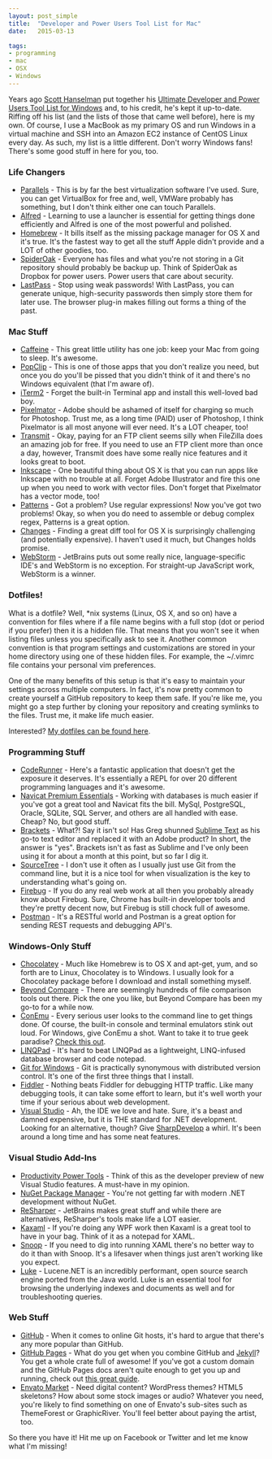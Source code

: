 ```yaml
---
layout: post_simple
title:  "Developer and Power Users Tool List for Mac"
date:   2015-03-13

tags:
- programming
- mac
- OSX
- Windows
---
```


Years ago [Scott Hanselman](http://www.hanselman.com) put together his [Ultimate Developer and Power Users Tool List for Windows](http://www.hanselman.com/blog/ScottHanselmans2014UltimateDeveloperAndPowerUsersToolListForWindows.aspx) and, to his credit, he's kept it up-to-date. Riffing off his list (and the lists of those that came well before), here is my own. Of course, I use a MacBook as my primary OS and run Windows in a virtual machine and SSH into an Amazon EC2 instance of CentOS Linux every day. As such, my list is a little different. Don't worry Windows fans! There's some good stuff in here for you, too.

### Life Changers

- [Parallels](https://www.parallels.com/products/desktop/) - This is by far the best virtualization software I've used. Sure, you can get VirtualBox for free and, well, VMWare probably has something, but I don't think either one can touch Parallels.
- [Alfred](http://www.alfredapp.com/) - Learning to use a launcher is essential for getting things done efficiently and Alfred is one of the most powerful and polished.
- [Homebrew](http://brew.sh/) - It bills itself as the missing package manager for OS X and it's true. It's the fastest way to get all the stuff Apple didn't provide and a LOT of other goodies, too.
- [SpiderOak](https://spideroak.com/) - Everyone has files and what you're not storing in a Git repository should probably be backup up. Think of SpiderOak as Dropbox for power users. Power users that care about security.
- [LastPass](https://lastpass.com/) - Stop using weak passwords! With LastPass, you can generate unique, high-security passwords then simply store them for later use. The browser plug-in makes filling out forms a thing of the past.

### Mac Stuff

- [Caffeine](http://lightheadsw.com/caffeine/) - This great little utility has one job: keep your Mac from going to sleep. It's awesome.
- [PopClip](http://pilotmoon.com/popclip/) - This is one of those apps that you don't realize you need, but once you do you'll be pissed that you didn't think of it and there's no Windows equivalent (that I'm aware of).
- [iTerm2](http://iterm2.com/) - Forget the built-in Terminal app and install this well-loved bad boy.
- [Pixelmator](http://www.pixelmator.com/) - Adobe should be ashamed of itself for charging so much for Photoshop. Trust me, as a long time (PAID) user of Photoshop, I think Pixelmator is all most anyone will ever need. It's a LOT cheaper, too!
- [Transmit](http://panic.com/transmit/) - Okay, paying for an FTP client seems silly when FileZilla does an amazing job for free. If you need to use an FTP client more than once a day, however, Transmit does have some really nice features and it looks great to boot.
- [Inkscape](https://inkscape.org/en/) - One beautiful thing about OS X is that you can run apps like Inkscape with no trouble at all. Forget Adobe Illustrator and fire this one up when you need to work with vector files.  Don't forget that Pixelmator has a vector mode, too!
- [Patterns](http://krillapps.com/patterns/) - Got a problem? Use regular expressions! Now you've got two problems! Okay, so when you do need to assemble or debug complex regex, Patterns is a great option.
- [Changes](http://martiancraft.com/products/changes.html) - Finding a great diff tool for OS X is surprisingly challenging (and potentially expensive). I haven't used it much, but Changes holds promise.
- [WebStorm](https://www.jetbrains.com/webstorm/) - JetBrains puts out some really nice, language-specific IDE's and WebStorm is no exception. For straight-up JavaScript work, WebStorm is a winner.

### Dotfiles!

What is a dotfile? Well, *nix systems (Linux, OS X, and so on) have a convention for files where if a file name begins with a full stop (dot or period if you prefer) then it is a hidden file. That means that you won't see it when listing files unless you specifically ask to see it. Another common convention is that program settings and customizations are stored in your home directory using one of these hidden files. For example, the ~/.vimrc file contains your personal vim preferences.

One of the many benefits of this setup is that it's easy to maintain your settings across multiple computers. In fact, it's now pretty common to create yourself a GitHub repository to keep them safe. If you're like me, you might go a step further by cloning your repository and creating symlinks to the files. Trust me, it make life much easier.

Interested? [My dotfiles can be found here](https://github.com/gregmajor/dotfiles).

### Programming Stuff

- [CodeRunner](https://coderunnerapp.com/) - Here's a fantastic application that doesn't get the exposure it deserves. It's essentially a REPL for over 20 different programming languages and it's awesome.
- [Navicat Premium Essentials](http://www.navicat.com/store/navicat-essentials) - Working with databases is much easier if you've got a great tool and Navicat fits the bill. MySql, PostgreSQL, Oracle, SQLite, SQL Server, and others are all handled with ease. Cheap? No, but good stuff.
- [Brackets](http://brackets.io/) - What?! Say it isn't so! Has Greg shunned [Sublime Text](http://www.sublimetext.com) as his go-to text editor and replaced it with an Adobe product? In short, the answer is "yes". Brackets isn't as fast as Sublime and I've only been using it for about a month at this point, but so far I dig it.
- [SourceTree](https://www.atlassian.com/software/sourcetree/overview) - I don't use it often as I usually just use Git from the command line, but it is a nice tool for when visualization is the key to understanding what's going on.
- [Firebug](http://getfirebug.com/) - If you do any real web work at all then you probably already know about Firebug. Sure, Chrome has built-in developer tools and they're pretty decent now, but Firebug is still chock full of awesome.
- [Postman](http://www.getpostman.com/) - It's a RESTful world and Postman is a great option for sending REST requests and debugging API's.

### Windows-Only Stuff

- [Chocolatey](https://chocolatey.org/) - Much like Homebrew is to OS X and apt-get, yum, and so forth are to Linux, Chocolatey is to Windows. I usually look for a Chocolatey package before I download and install something myself.
- [Beyond Compare](http://www.scootersoftware.com/) - There are seemingly hundreds of file comparison tools out there. Pick the one you like, but Beyond Compare has been my go-to for a while now.
- [ConEmu](https://code.google.com/p/conemu-maximus5/) - Every serious user looks to the command line to get things done. Of course, the built-in console and terminal emulators stink out loud. For Windows, give ConEmu a shot. Want to take it to true geek paradise? [Check this out](https://code.google.com/p/conemu-maximus5/).
- [LINQPad](http://www.linqpad.net/) - It's hard to beat LINQPad as a lightweight, LINQ-infused database browser and code notepad.
- [Git for Windows](https://msysgit.github.io/) - Git is practically synonymous with distributed version control. It's one of the first three things that I install.
- [Fiddler](http://www.telerik.com/fiddler) - Nothing beats Fiddler for debugging HTTP traffic. Like many debugging tools, it can take some effort to learn, but it's well worth your time if your serious about web development.
- [Visual Studio](https://www.visualstudio.com/) - Ah, the IDE we love and hate. Sure, it's a beast and damned expensive, but it is THE standard for .NET development. Looking for an alternative, though? Give [SharpDevelop](http://www.icsharpcode.net/OpenSource/SD/Default.aspx) a whirl. It's been around a long time and has some neat features.

### Visual Studio Add-Ins

- [Productivity Power Tools](https://visualstudiogallery.msdn.microsoft.com/dbcb8670-889e-4a54-a226-a48a15e4cace) - Think of this as the developer preview of new Visual Studio features. A must-have in my opinion.
- [NuGet Package Manager](https://www.nuget.org/) - You're not getting far with modern .NET development without NuGet.
- [ReSharper](https://www.jetbrains.com/resharper/) - JetBrains makes great stuff and while there are alternatives, ReSharper's tools make life a LOT easier.
- [Kaxaml](http://www.kaxaml.com/) - If you're doing any WPF work then Kaxaml is a great tool to have in your bag. Think of it as a notepad for XAML.
- [Snoop](http://snoopwpf.codeplex.com/) - If you need to dig into running XAML there's no better way to do it than with Snoop. It's a lifesaver when things just aren't working like you expect.
- [Luke](https://code.google.com/p/luke/) - Lucene.NET is an incredibly performant, open source search engine ported from the Java world. Luke is an essential tool for browsing the underlying indexes and documents as well and for troubleshooting queries.

### Web Stuff

- [GitHub](https://www.github.com/) - When it comes to online Git hosts, it's hard to argue that there's any more popular than GitHub.
- [GitHub Pages](https://pages.github.com/) - What do you get when you combine GitHub and [Jekyll](http://jekyllrb.com/)? You get a whole crate full of awesome! If you've got a custom domain and the GitHub Pages docs aren't quite enough to get you up and running, check out [this great guide](http://www.hongkiat.com/blog/github-with-custom-domain/).
- [Envato Market](http://market.envato.com/) - Need digital content? WordPress themes? HTML5 skeletons? How about some stock images or audio? Whatever you need, you're likely to find something on one of Envato's sub-sites such as ThemeForest or GraphicRiver. You'll feel better about paying the artist, too.

So there you have it! Hit me up on Facebook or Twitter and let me know what I'm missing!